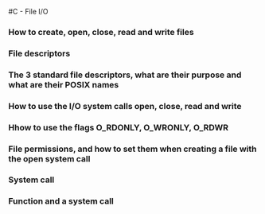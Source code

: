 #C - File I/O
### How to create, open, close, read and write files
### File descriptors
### The 3 standard file descriptors, what are their purpose and what are their POSIX names
### How to use the I/O system calls open, close, read and write
### Hhow to use the flags O_RDONLY, O_WRONLY, O_RDWR
### File permissions, and how to set them when creating a file with the open system call
### System call
### Function and a system call
